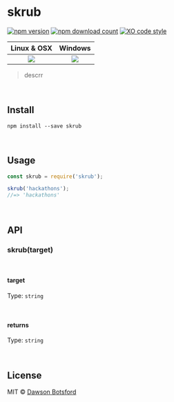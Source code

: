 # skrub
[![npm version](https://img.shields.io/npm/v/skrub.svg)](https://www.npmjs.com/package/skrub)
[![npm download count](http://img.shields.io/npm/dm/skrub.svg?style=flat)](http://npmjs.org/skrub)
[![XO code style](https://img.shields.io/badge/code_style-XO-5ed9c7.svg)](https://github.com/sindresorhus/xo)

  <table>
    <thead>
      <tr>
        <th>Linux & OSX</th>
        <th>Windows</th>
      </tr>
    </thead>
    <tbody>
      <tr>
        <td align="center">
          <a href="https://travis-ci.org/dawsonbotsford/skrub"><img src="https://api.travis-ci.org/dawsonbotsford/skrub.svg?branch=master"></a>
        </td>
        <td align="center">
          <a href="https://ci.appveyor.com/project/dawsonbotsford/skrub"><img src="http://www.gravatar.com/avatar/5f66f56cae930eb9ab2cd9e62b8285e6"></a>
        </td>
      </tr>
    </tbody>
  </table>

> descrr

<br>

## Install

```
npm install --save skrub
```

<br>

## Usage



```js
const skrub = require('skrub');

skrub('hackathons');
//=> 'hackathons'
```
<br>

## API

### skrub(target)

<br>

#### target

Type: `string`

<br>

#### returns

Type: `string`

<br>

## License

MIT © [Dawson Botsford](http://dawsonbotsford.com)
